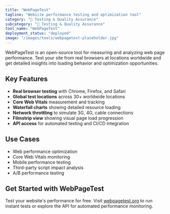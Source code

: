 ```yaml
---
title: "WebPageTest"
tagline: "Website performance testing and optimization tool"
category: "🧪 Testing & Quality Assurance"
subcategory: "🧪 Testing & Quality Assurance"
tool_name: "WebPageTest"
deployment_status: "deployed"
image: "/images/tools/webpagetest-placeholder.jpg"
---
```

WebPageTest is an open-source tool for measuring and analyzing web page performance. Test your site from real browsers at locations worldwide and get detailed insights into loading behavior and optimization opportunities.

## Key Features

- **Real browser testing** with Chrome, Firefox, and Safari
- **Global test locations** across 30+ worldwide locations
- **Core Web Vitals** measurement and tracking
- **Waterfall charts** showing detailed resource loading
- **Network throttling** to simulate 3G, 4G, cable connections
- **Filmstrip view** showing visual page load progression
- **API access** for automated testing and CI/CD integration

## Use Cases

- Web performance optimization
- Core Web Vitals monitoring
- Mobile performance testing
- Third-party script impact analysis
- A/B performance testing

## Get Started with WebPageTest

Test your website's performance for free. Visit [webpagetest.org](https://www.webpagetest.org) to run instant tests or explore the API for automated performance monitoring.
